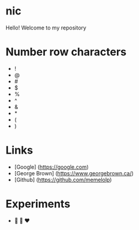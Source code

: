 # nic
Hello! Welcome to my repository

# Number row characters
- !
- @
- \#
- $
- %
- ^
- &
- \*
- (
- )

# Links
- [Google] (https://google.com)
- [George Brown] (https://www.georgebrown.ca/)
- [Github] (https://github.com/memelolp)

# Experiments
- :blue_heart: :purple_heart: :heart:
